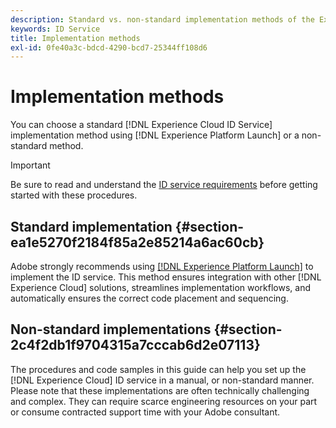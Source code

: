 ```yaml
---
description: Standard vs. non-standard implementation methods of the Experience Cloud Identity Service.
keywords: ID Service
title: Implementation methods
exl-id: 0fe40a3c-bdcd-4290-bcd7-25344ff108d6
---
```

# Implementation methods

You can choose a standard [!DNL Experience Cloud ID Service] implementation method using [!DNL Experience Platform Launch] or a non-standard method.

>[!IMPORTANT]
>
>Be sure to read and understand the [ID service requirements](../reference/requirements.md) before getting started with these procedures.

## Standard implementation {#section-ea1e5270f2184f85a2e85214a6ac60cb}

Adobe strongly recommends using [[!DNL Experience Platform Launch]](https://experienceleague.adobe.com/docs/launch/using/implement/solutions/idservice-save.html) to implement the ID service. This method ensures integration with other [!DNL Experience Cloud] solutions, streamlines implementation workflows, and automatically ensures the correct code placement and sequencing.

## Non-standard implementations {#section-2c4f2db1f9704315a7cccab6d2e07113}

The procedures and code samples in this guide can help you set up the [!DNL Experience Cloud] ID service in a manual, or non-standard manner. Please note that these implementations are often technically challenging and complex. They can require scarce engineering resources on your part or consume contracted support time with your Adobe consultant.
